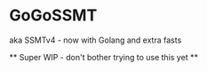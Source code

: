 # GoGoSSMT
aka SSMTv4 - now with Golang and extra fasts

** Super WIP - don't bother trying to use this yet **